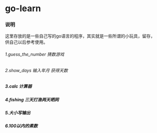 # go-learn

### 说明

这里存放的是一些自己写的go语言的程序，其实就是一些所谓的小玩具，留存，供自己以后参考使用。

###### 1.guess_the_number 猜数游戏

###### 2.show_days 输入年月  获得天数

##### 3.calc 计算器

##### 4.fishing 三天打渔两天晒网

##### 5.大小写输出

##### 6.100以内的素数













